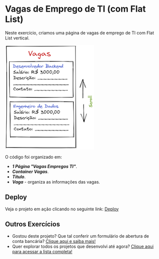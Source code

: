 # Vagas de Emprego de TI (com Flat List)

Neste exercício, criamos uma página de vagas de emprego de TI com Flat List vertical.

![Imagem de referência das vagas de emprego de TI com flat list vertical](base-exercicio-9.png)

O código foi organizado em:
- ***1 Página "Vagas Empregos TI"***.
- ***Container Vagas***.
- ***Titulo***.
- ***Vaga*** - organiza as informações das vagas.

## Deploy
Veja o projeto em ação clicando no seguinte link:
[Deploy](https://snack.expo.dev/@isaquesv/ex9-vagas-empregos-ti-flat-list)

## Outros Exercícios
- Gostou deste projeto? Que tal conferir um formulário de abertura de conta bancária?
[Clique aqui e saiba mais!](https://github.com/isaquesv/PpDM_Tarefas/tree/master/ex10-formulario-abertura-conta-bancaria)
- Quer explorar todos os projetos que desenvolvi até agora?
[Clique aqui para acessar a lista completa!](https://github.com/isaquesv/PpDM_Tarefas)